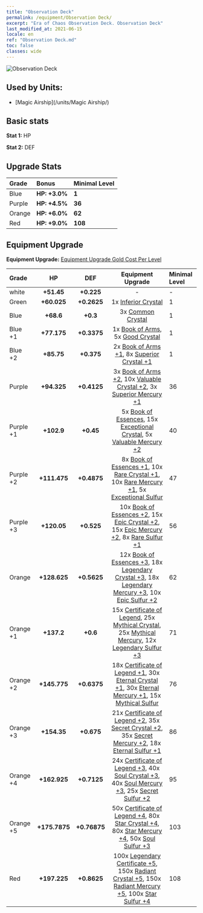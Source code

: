 ```yaml
---
title: "Observation Deck"
permalink: /equipment/Observation Deck/
excerpt: "Era of Chaos Observation Deck. Observation Deck"
last_modified_at: 2021-06-15
locale: en
ref: "Observation Deck.md"
toc: false
classes: wide
---
```


  ![Observation Deck](/images/e/e_6084.png)

## Used by Units:

* [Magic Airship](/units/Magic Airship/) 


## Basic stats
 **Stat 1:** HP

 **Stat 2:** DEF

## Upgrade Stats

  |     Grade    |   Bonus | Minimal Level | 
  |:-------------|:--------|:--------------| 
  | Blue | **HP: +3.0%** | **1** | 
  | Purple | **HP: +4.5%** | **36** | 
  | Orange | **HP: +6.0%** | **62** | 
  | Red | **HP: +9.0%** | **108** | 


## Equipment Upgrade
 **Equipment Upgrade:** [Equipment Upgrade Gold Cost Per Level](/equipment/EquipmentUpgradeCostPerLevel/) 

  |          Grade      | HP | DEF | Equipment Upgrade | Minimal Level |
  |:--------------------|:---------:|:---------:|:----------------:|:--------------|
  | white | **+51.45** | **+0.225** | - | - |
  | Green | **+60.025** | **+0.2625** | 1x [Inferior Crystal](/Items/mat_5/) | 1 |
  | Blue | **+68.6** | **+0.3** | 3x [Common Crystal](/Items/mat_11/) | 1 |
  | Blue +1 | **+77.175** | **+0.3375** | 1x [Book of Arms](/Items/mat_18/), 5x [Good Crystal](/Items/mat_17/) | 1 |
  | Blue +2 | **+85.75** | **+0.375** | 2x [Book of Arms +1](/Items/mat_25/), 8x [Superior Crystal +1](/Items/mat_24/) | 1 |
  | Purple | **+94.325** | **+0.4125** | 3x [Book of Arms +2](/Items/mat_32/), 10x [Valuable Crystal +2](/Items/mat_31/), 3x [Superior Mercury +1](/Items/mat_21/) | 36 |
  | Purple +1 | **+102.9** | **+0.45** | 5x [Book of Essences](/Items/mat_39/), 15x [Exceptional Crystal](/Items/mat_38/), 5x [Valuable Mercury +2](/Items/mat_28/) | 40 |
  | Purple +2 | **+111.475** | **+0.4875** | 8x [Book of Essences +1](/Items/mat_46/), 10x [Rare Crystal +1](/Items/mat_45/), 10x [Rare Mercury +1](/Items/mat_42/), 5x [Exceptional Sulfur](/Items/mat_36/) | 47 |
  | Purple +3 | **+120.05** | **+0.525** | 10x [Book of Essences +2](/Items/mat_53/), 15x [Epic Crystal +2](/Items/mat_52/), 15x [Epic Mercury +2](/Items/mat_49/), 8x [Rare Sulfur +1](/Items/mat_43/) | 56 |
  | Orange | **+128.625** | **+0.5625** | 12x [Book of Essences +3](/Items/mat_60/), 18x [Legendary Crystal +3](/Items/mat_59/), 18x [Legendary Mercury +3](/Items/mat_56/), 10x [Epic Sulfur +2](/Items/mat_50/) | 62 |
  | Orange +1 | **+137.2** | **+0.6** | 15x [Certificate of Legend](/Items/mat_67/), 25x [Mythical Crystal](/Items/mat_66/), 25x [Mythical Mercury](/Items/mat_63/), 12x [Legendary Sulfur +3](/Items/mat_57/) | 71 |
  | Orange +2 | **+145.775** | **+0.6375** | 18x [Certificate of Legend +1](/Items/mat_74/), 30x [Eternal Crystal +1](/Items/mat_73/), 30x [Eternal Mercury +1](/Items/mat_70/), 15x [Mythical Sulfur](/Items/mat_64/) | 76 |
  | Orange +3 | **+154.35** | **+0.675** | 21x [Certificate of Legend +2](/Items/mat_81/), 35x [Secret Crystal +2](/Items/mat_80/), 35x [Secret Mercury +2](/Items/mat_77/), 18x [Eternal Sulfur +1](/Items/mat_71/) | 86 |
  | Orange +4 | **+162.925** | **+0.7125** | 24x [Certificate of Legend +3](/Items/mat_88/), 40x [Soul Crystal +3](/Items/mat_87/), 40x [Soul Mercury +3](/Items/mat_84/), 25x [Secret Sulfur +2](/Items/mat_78/) | 95 |
  | Orange +5 | **+175.7875** | **+0.76875** | 50x [Certificate of Legend +4](/Items/mat_95/), 80x [Star Crystal +4](/Items/mat_94/), 80x [Star Mercury +4](/Items/mat_91/), 50x [Soul Sulfur +3](/Items/mat_85/) | 103 |
  | Red | **+197.225** | **+0.8625** | 100x [Legendary Certificate +5](/Items/mat_102/), 150x [Radiant Crystal +5](/Items/mat_101/), 150x [Radiant Mercury +5](/Items/mat_98/), 100x [Star Sulfur +4](/Items/mat_92/) | 108 |

